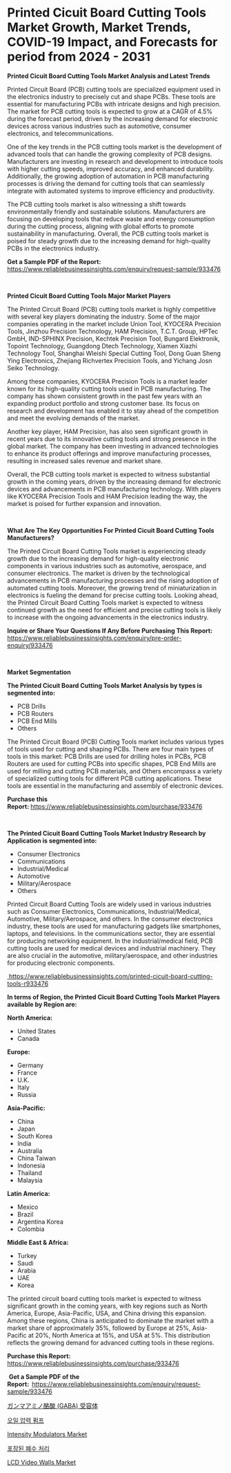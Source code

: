 <p><h1>Printed Cicuit Board Cutting Tools Market Growth, Market Trends, COVID-19 Impact, and Forecasts for period from 2024 - 2031</h1></p><p><strong>Printed Cicuit Board Cutting Tools Market Analysis and Latest Trends</strong></p>
<p><p>Printed Circuit Board (PCB) cutting tools are specialized equipment used in the electronics industry to precisely cut and shape PCBs. These tools are essential for manufacturing PCBs with intricate designs and high precision. The market for PCB cutting tools is expected to grow at a CAGR of 4.5% during the forecast period, driven by the increasing demand for electronic devices across various industries such as automotive, consumer electronics, and telecommunications.</p><p>One of the key trends in the PCB cutting tools market is the development of advanced tools that can handle the growing complexity of PCB designs. Manufacturers are investing in research and development to introduce tools with higher cutting speeds, improved accuracy, and enhanced durability. Additionally, the growing adoption of automation in PCB manufacturing processes is driving the demand for cutting tools that can seamlessly integrate with automated systems to improve efficiency and productivity.</p><p>The PCB cutting tools market is also witnessing a shift towards environmentally friendly and sustainable solutions. Manufacturers are focusing on developing tools that reduce waste and energy consumption during the cutting process, aligning with global efforts to promote sustainability in manufacturing. Overall, the PCB cutting tools market is poised for steady growth due to the increasing demand for high-quality PCBs in the electronics industry.</p></p>
<p><strong>Get a Sample PDF of the Report:&nbsp;</strong> <a href="https://www.reliablebusinessinsights.com/enquiry/request-sample/933476">https://www.reliablebusinessinsights.com/enquiry/request-sample/933476</a></p>
<p>&nbsp;</p>
<p><strong>Printed Cicuit Board Cutting Tools Major Market Players</strong></p>
<p><p>The Printed Circuit Board (PCB) cutting tools market is highly competitive with several key players dominating the industry. Some of the major companies operating in the market include Union Tool, KYOCERA Precision Tools, Jinzhou Precision Technology, HAM Precision, T.C.T. Group, HPTec GmbH, IND-SPHINX Precision, Kechtek Precision Tool, Bungard Elektronik, Topoint Technology, Guangdong Dtech Technology, Xiamen Xiazhi Technology Tool, Shanghai Wleishi Special Cutting Tool, Dong Guan Sheng Ying Electronics, Zhejiang Richvertex Precision Tools, and Yichang Josn Seiko Technology.</p><p>Among these companies, KYOCERA Precision Tools is a market leader known for its high-quality cutting tools used in PCB manufacturing. The company has shown consistent growth in the past few years with an expanding product portfolio and strong customer base. Its focus on research and development has enabled it to stay ahead of the competition and meet the evolving demands of the market.</p><p>Another key player, HAM Precision, has also seen significant growth in recent years due to its innovative cutting tools and strong presence in the global market. The company has been investing in advanced technologies to enhance its product offerings and improve manufacturing processes, resulting in increased sales revenue and market share.</p><p>Overall, the PCB cutting tools market is expected to witness substantial growth in the coming years, driven by the increasing demand for electronic devices and advancements in PCB manufacturing technology. With players like KYOCERA Precision Tools and HAM Precision leading the way, the market is poised for further expansion and innovation.</p></p>
<p>&nbsp;</p>
<p><strong>What Are The Key Opportunities For Printed Cicuit Board Cutting Tools Manufacturers?</strong></p>
<p><p>The Printed Circuit Board Cutting Tools market is experiencing steady growth due to the increasing demand for high-quality electronic components in various industries such as automotive, aerospace, and consumer electronics. The market is driven by the technological advancements in PCB manufacturing processes and the rising adoption of automated cutting tools. Moreover, the growing trend of miniaturization in electronics is fueling the demand for precise cutting tools. Looking ahead, the Printed Circuit Board Cutting Tools market is expected to witness continued growth as the need for efficient and precise cutting tools is likely to increase with the ongoing advancements in the electronics industry.</p></p>
<p><strong>Inquire or Share Your Questions If Any Before Purchasing This Report:</strong> <a href="https://www.reliablebusinessinsights.com/enquiry/pre-order-enquiry/933476">https://www.reliablebusinessinsights.com/enquiry/pre-order-enquiry/933476</a></p>
<p>&nbsp;</p>
<p><strong>Market Segmentation</strong></p>
<p><strong>The Printed Cicuit Board Cutting Tools Market Analysis by types is segmented into:</strong></p>
<p><ul><li>PCB Drills</li><li>PCB Routers</li><li>PCB End Mills</li><li>Others</li></ul></p>
<p><p>The Printed Circuit Board (PCB) Cutting Tools market includes various types of tools used for cutting and shaping PCBs. There are four main types of tools in this market: PCB Drills are used for drilling holes in PCBs, PCB Routers are used for cutting PCBs into specific shapes, PCB End Mills are used for milling and cutting PCB materials, and Others encompass a variety of specialized cutting tools for different PCB cutting applications. These tools are essential in the manufacturing and assembly of electronic devices.</p></p>
<p><strong>Purchase this Report:&nbsp;</strong><a href="https://www.reliablebusinessinsights.com/purchase/933476">https://www.reliablebusinessinsights.com/purchase/933476</a></p>
<p>&nbsp;</p>
<p><strong>The Printed Cicuit Board Cutting Tools Market Industry Research by Application is segmented into:</strong></p>
<p><ul><li>Consumer Electronics</li><li>Communications</li><li>Industrial/Medical</li><li>Automotive</li><li>Military/Aerospace</li><li>Others</li></ul></p>
<p><p>Printed Circuit Board Cutting Tools are widely used in various industries such as Consumer Electronics, Communications, Industrial/Medical, Automotive, Military/Aerospace, and others. In the consumer electronics industry, these tools are used for manufacturing gadgets like smartphones, laptops, and televisions. In the communications sector, they are essential for producing networking equipment. In the industrial/medical field, PCB cutting tools are used for medical devices and industrial machinery. They are also crucial in the automotive, military/aerospace, and other industries for producing electronic components.</p></p>
<p><a href="https://www.reliablebusinessinsights.com/printed-cicuit-board-cutting-tools-r933476">&nbsp;https://www.reliablebusinessinsights.com/printed-cicuit-board-cutting-tools-r933476</a></p>
<p><strong>In terms of Region, the Printed Cicuit Board Cutting Tools Market Players available by Region are:</strong></p>
<p>
    <p> <strong> North America: </strong>
        <ul>
            <li>United States</li>
            <li>Canada</li>
        </ul>
        </p> 
    <p> <strong> Europe: </strong>
        <ul>
            <li>Germany</li>
            <li>France</li>
            <li>U.K.</li>
            <li>Italy</li>
            <li>Russia</li>
        </ul>
        </p> 
    <p> <strong> Asia-Pacific: </strong>
        <ul>
            <li>China</li>
            <li>Japan</li>
            <li>South Korea</li>
            <li>India</li>
            <li>Australia</li>
            <li>China Taiwan</li>
            <li>Indonesia</li>
            <li>Thailand</li>
            <li>Malaysia</li>
        </ul>
        </p> 
    <p> <strong> Latin America: </strong>
        <ul>
            <li>Mexico</li>
            <li>Brazil</li>
            <li>Argentina Korea</li>
            <li>Colombia</li>
        </ul>
        </p> 
    <p> <strong> Middle East & Africa: </strong>
        <ul>
            <li>Turkey</li>
            <li>Saudi</li>
            <li>Arabia</li>
            <li>UAE</li>
            <li>Korea</li>
        </ul>
    </p>
    </p>
<p><p>The printed circuit board cutting tools market is expected to witness significant growth in the coming years, with key regions such as North America, Europe, Asia-Pacific, USA, and China driving this expansion. Among these regions, China is anticipated to dominate the market with a market share of approximately 35%, followed by Europe at 25%, Asia-Pacific at 20%, North America at 15%, and USA at 5%. This distribution reflects the growing demand for advanced cutting tools in these regions.</p></p>
<p><strong>Purchase this Report: </strong><a href="https://www.reliablebusinessinsights.com/purchase/933476">https://www.reliablebusinessinsights.com/purchase/933476</a></p>
<p>&nbsp;<strong>Get a Sample PDF of the Report:&nbsp;&nbsp;</strong><a href="https://www.reliablebusinessinsights.com/enquiry/request-sample/933476">https://www.reliablebusinessinsights.com/enquiry/request-sample/933476</a></p>
<p><strong></strong></p>
<p><p><a href="https://github.com/MacyOrn/Market-Research-Report-List-1/blob/main/8476542161319.md">ガンマアミノ酪酸 (GABA) 受容体</a></p><p><a href="https://github.com/sougarounis/Market-Research-Report-List-4/blob/main/6657101173696.md">오일 압력 펌프</a></p><p><a href="https://github.com/seekum/Market-Research-Report-List-3/blob/main/intensity-modulators-market.md">Intensity Modulators Market</a></p><p><a href="https://github.com/johneahan44556754/Market-Research-Report-List-1/blob/main/2828582173695.md">포장된 폐수 처리</a></p><p><a href="https://github.com/nancykennedykellievqfqt2/Market-Research-Report-List-3/blob/main/lcd-video-walls-market.md">LCD Video Walls Market</a></p></p>